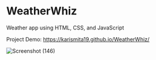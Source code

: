 # WeatherWhiz

Weather app using HTML, CSS, and JavaScript

Project Demo: https://karismita19.github.io/WeatherWhiz/

![Screenshot (146)](https://github.com/user-attachments/assets/34c474d9-e8ea-4504-b0a3-534c9567886d)

